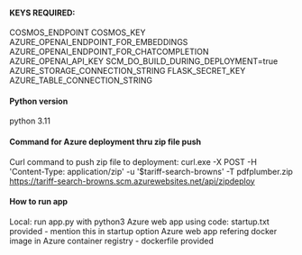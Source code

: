 #### KEYS REQUIRED:

COSMOS_ENDPOINT
COSMOS_KEY
AZURE_OPENAI_ENDPOINT_FOR_EMBEDDINGS
AZURE_OPENAI_ENDPOINT_FOR_CHATCOMPLETION
AZURE_OPENAI_API_KEY
SCM_DO_BUILD_DURING_DEPLOYMENT=true
AZURE_STORAGE_CONNECTION_STRING
FLASK_SECRET_KEY
AZURE_TABLE_CONNECTION_STRING

#### Python version
python 3.11

#### Command for Azure deployment thru zip file push
Curl command to push zip file to deployment:
curl.exe -X POST -H 'Content-Type: application/zip' -u '$tariff-search-browns' -T pdfplumber.zip https://tariff-search-browns.scm.azurewebsites.net/api/zipdeploy

#### How to run app
Local: run app.py with python3
Azure web app using code: startup.txt provided - mention this in startup option
Azure web app refering docker image in Azure container registry - dockerfile provided